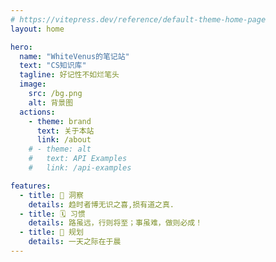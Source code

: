 ```yaml
---
# https://vitepress.dev/reference/default-theme-home-page
layout: home

hero:
  name: "WhiteVenus的笔记站"
  text: "CS知识库"
  tagline: 好记性不如烂笔头
  image:
    src: /bg.png
    alt: 背景图
  actions:
    - theme: brand
      text: 关于本站
      link: /about
    # - theme: alt
    #   text: API Examples
    #   link: /api-examples

features:
  - title: 🤔 洞察
    details: 趋时者博无识之喜,损有道之真.
  - title: 🗓️ 习惯
    details: 路虽远，行则将至；事虽难，做则必成！
  - title: 📝 规划
    details: 一天之际在于晨
---
```

